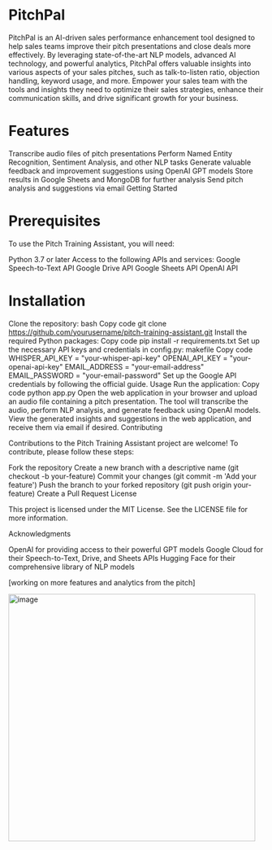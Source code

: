 
# PitchPal

PitchPal is an AI-driven sales performance enhancement tool designed to help sales teams improve their pitch presentations and close deals more effectively. By leveraging state-of-the-art NLP models, advanced AI technology, and powerful analytics, PitchPal offers valuable insights into various aspects of your sales pitches, such as talk-to-listen ratio, objection handling, keyword usage, and more. Empower your sales team with the tools and insights they need to optimize their sales strategies, enhance their communication skills, and drive significant growth for your business.


# Features

Transcribe audio files of pitch presentations
Perform Named Entity Recognition, Sentiment Analysis, and other NLP tasks
Generate valuable feedback and improvement suggestions using OpenAI GPT models
Store results in Google Sheets and MongoDB for further analysis
Send pitch analysis and suggestions via email
Getting Started

# Prerequisites
To use the Pitch Training Assistant, you will need:

Python 3.7 or later
Access to the following APIs and services:
Google Speech-to-Text API
Google Drive API
Google Sheets API
OpenAI API

# Installation
Clone the repository:
bash
Copy code
git clone https://github.com/yourusername/pitch-training-assistant.git
Install the required Python packages:
Copy code
pip install -r requirements.txt
Set up the necessary API keys and credentials in config.py:
makefile
Copy code
WHISPER_API_KEY = "your-whisper-api-key"
OPENAI_API_KEY = "your-openai-api-key"
EMAIL_ADDRESS = "your-email-address"
EMAIL_PASSWORD = "your-email-password"
Set up the Google API credentials by following the official guide.
Usage
Run the application:
Copy code
python app.py
Open the web application in your browser and upload an audio file containing a pitch presentation.
The tool will transcribe the audio, perform NLP analysis, and generate feedback using OpenAI models.
View the generated insights and suggestions in the web application, and receive them via email if desired.
Contributing

Contributions to the Pitch Training Assistant project are welcome! To contribute, please follow these steps:

Fork the repository
Create a new branch with a descriptive name (git checkout -b your-feature)
Commit your changes (git commit -m 'Add your feature')
Push the branch to your forked repository (git push origin your-feature)
Create a Pull Request
License

This project is licensed under the MIT License. See the LICENSE file for more information.

Acknowledgments

OpenAI for providing access to their powerful GPT models
Google Cloud for their Speech-to-Text, Drive, and Sheets APIs
Hugging Face for their comprehensive library of NLP models


[working on more features and analytics from the pitch]


<img width="486" alt="image" src="https://user-images.githubusercontent.com/31366524/235303498-422b8592-f50e-479c-be74-e5167a3ca94e.png">
